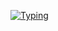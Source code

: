 [![Typing](https://readme-typing-svg.demolab.com?font=Fira+Code&weight=600&size=24&duration=3200&pause=1000&color=2F81F7&width=435&lines=Hi,+I'm+driversline!;Got+questions?;DM+me+up+on+Discord+👋)](https://discord.com/users/1206587994576912416)
